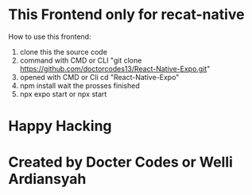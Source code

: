 # This Frontend only for recat-native

How to use this frontend:
1. clone this the source code
2. command with CMD or CLI "git clone https://github.com/doctorcodes13/React-Native-Expo.git"
3. opened with CMD or Cli cd "React-Native-Expo"
4. npm install wait the prosses finished
5. npx expo start or npx start

# Happy Hacking
# Created by Docter Codes or Welli Ardiansyah

